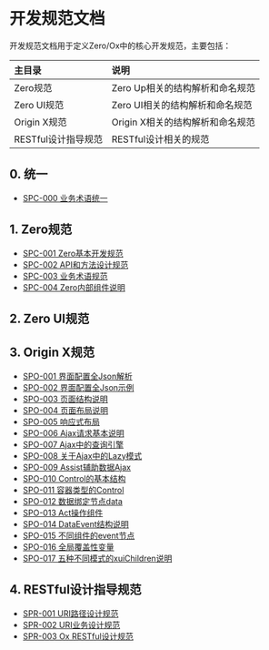 # 开发规范文档

开发规范文档用于定义Zero/Ox中的核心开发规范，主要包括：

| 主目录 | 说明 |
| :--- | :--- |
| Zero规范 | Zero Up相关的结构解析和命名规范 |
| Zero UI规范 | Zero UI相关的结构解析和命名规范 |
| Origin X规范 | Origin X相关的结构解析和命名规范 |
| RESTful设计指导规范 | RESTful设计相关的规范 |

## 0. 统一

* [SPC-000 业务术语统一](business-uniform/spc-000-ye-wu-zhu-yu-gui-fan.html)

## 1. Zero规范

* [SPC-001 Zero基本开发规范](1-specification-zero/spc-001-zeroji-ben-kai-fa-gui-fan.html)
* [SPC-002 API和方法设计规范](1-specification-zero/spc-002-apihe-fang-fa-she-ji-gui-fan.html)
* [SPC-003 业务术语规范](1-specification-zero/spc-003-ye-wu-zhu-yu-gui-fan.html)
* [SPC-004 Zero内部组件说明](1-specification-zero/spc-004-zeronei-bu-zu-jian-shuo-ming.html)

## 2. Zero UI规范

## 3. Origin X规范

* [SPO-001 界面配置全Json解析](3-specification-origin-x/spo-001-jie-mian-pei-zhi-quan-json-jie-xi.html)
* [SPO-002 界面配置全Json示例](3-specification-origin-x/spo-002-jie-mian-pei-zhi-quan-json-shi-li.html)
* [SPO-003 页面结构说明](3-specification-origin-x/spo-003-bu-ju-pei-zhi-gui-fan.html)
* [SPO-004 页面布局说明](3-specification-origin-x/spo-004-ye-mian-bu-ju-shuo-ming.html)
* [SPO-005 响应式布局](3-specification-origin-x/spo-005-xiang-ying-shi-bu-ju.html)
* [SPO-006 Ajax请求基本说明](3-specification-origin-x/spo-006-ajaxqing-qiu-ji-ben-shuo-ming.html)
* [SPO-007 Ajax中的查询引擎](3-specification-origin-x/spo-007-ajaxzhong-de-cha-xun-yin-qing.html)
* [SPO-008 关于Ajax中的Lazy模式](3-specification-origin-x/spo-008-guan-yu-ajax-zhong-de-lazy-mo-shi.html)
* [SPO-009 Assist辅助数据Ajax](3-specification-origin-x/spo-009-assistfu-zhu-shu-ju-ajax.html)
* [SPO-010 Control的基本结构](3-specification-origin-x/spo-010-controlde-ji-ben-jie-gou.html)
* [SPO-011 容器类型的Control](3-specification-origin-x/spo-011-rong-qi-lei-xing-de-control.html)
* [SPO-012 数据绑定节点data](3-specification-origin-x/spo-012-shu-ju-bang-ding-jie-dian-data.html)
* [SPO-013 Act操作组件](3-specification-origin-x/spo-013-actcao-zuo-zu-jian.html)
* [SPO-014 DataEvent结构说明](3-specification-origin-x/spo-014-dataeventpei-zhi-shuo-ming.html)
* [SPO-015 不同组件的event节点](3-specification-origin-x/spo-015-bu-tong-zu-jian-de-event-jie-dian.html)
* [SPO-016 全局覆盖性变量](3-specification-origin-x/spo-016-quan-ju-fu-gai-xing-bian-liang.html)
* [SPO-017 五种不同模式的xuiChildren说明](3-specification-origin-x/spo-017-wu-zhong-bu-tong-mo-shi-de-xuichildren-shuo-ming.html)

## 4. RESTful设计指导规范

* [SPR-001 URI路径设计规范](4-specification-restful/spr-001-urilu-jing-she-ji-gui-fan.html)
* [SPR-002 URI业务设计规范](4-specification-restful/spr-002-uriye-wu-she-ji-gui-fan.html)
* [SPR-003 Ox RESTful设计规范](4-specification-restful/spr-003-ox-restfulshe-ji-gui-fan.html)



